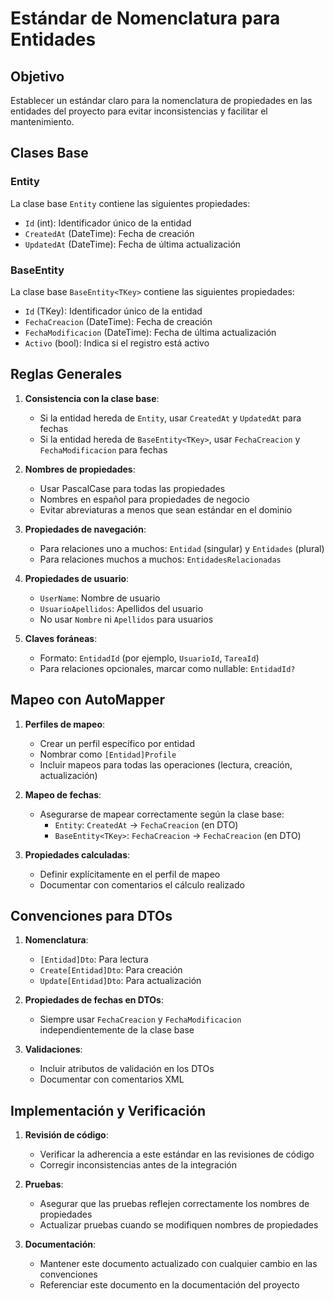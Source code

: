 # Estándar de Nomenclatura para Entidades

## Objetivo
Establecer un estándar claro para la nomenclatura de propiedades en las entidades del proyecto para evitar inconsistencias y facilitar el mantenimiento.

## Clases Base

### Entity
La clase base `Entity` contiene las siguientes propiedades:
- `Id` (int): Identificador único de la entidad
- `CreatedAt` (DateTime): Fecha de creación
- `UpdatedAt` (DateTime): Fecha de última actualización

### BaseEntity<TKey>
La clase base `BaseEntity<TKey>` contiene las siguientes propiedades:
- `Id` (TKey): Identificador único de la entidad
- `FechaCreacion` (DateTime): Fecha de creación
- `FechaModificacion` (DateTime): Fecha de última actualización
- `Activo` (bool): Indica si el registro está activo

## Reglas Generales

1. **Consistencia con la clase base**: 
   - Si la entidad hereda de `Entity`, usar `CreatedAt` y `UpdatedAt` para fechas
   - Si la entidad hereda de `BaseEntity<TKey>`, usar `FechaCreacion` y `FechaModificacion` para fechas

2. **Nombres de propiedades**:
   - Usar PascalCase para todas las propiedades
   - Nombres en español para propiedades de negocio
   - Evitar abreviaturas a menos que sean estándar en el dominio

3. **Propiedades de navegación**:
   - Para relaciones uno a muchos: `Entidad` (singular) y `Entidades` (plural)
   - Para relaciones muchos a muchos: `EntidadesRelacionadas`

4. **Propiedades de usuario**:
   - `UserName`: Nombre de usuario
   - `UsuarioApellidos`: Apellidos del usuario
   - No usar `Nombre` ni `Apellidos` para usuarios

5. **Claves foráneas**:
   - Formato: `EntidadId` (por ejemplo, `UsuarioId`, `TareaId`)
   - Para relaciones opcionales, marcar como nullable: `EntidadId?`

## Mapeo con AutoMapper

1. **Perfiles de mapeo**:
   - Crear un perfil específico por entidad
   - Nombrar como `[Entidad]Profile`
   - Incluir mapeos para todas las operaciones (lectura, creación, actualización)

2. **Mapeo de fechas**:
   - Asegurarse de mapear correctamente según la clase base:
     - `Entity`: `CreatedAt` → `FechaCreacion` (en DTO)
     - `BaseEntity<TKey>`: `FechaCreacion` → `FechaCreacion` (en DTO)

3. **Propiedades calculadas**:
   - Definir explícitamente en el perfil de mapeo
   - Documentar con comentarios el cálculo realizado

## Convenciones para DTOs

1. **Nomenclatura**:
   - `[Entidad]Dto`: Para lectura
   - `Create[Entidad]Dto`: Para creación
   - `Update[Entidad]Dto`: Para actualización

2. **Propiedades de fechas en DTOs**:
   - Siempre usar `FechaCreacion` y `FechaModificacion` independientemente de la clase base

3. **Validaciones**:
   - Incluir atributos de validación en los DTOs
   - Documentar con comentarios XML

## Implementación y Verificación

1. **Revisión de código**:
   - Verificar la adherencia a este estándar en las revisiones de código
   - Corregir inconsistencias antes de la integración

2. **Pruebas**:
   - Asegurar que las pruebas reflejen correctamente los nombres de propiedades
   - Actualizar pruebas cuando se modifiquen nombres de propiedades

3. **Documentación**:
   - Mantener este documento actualizado con cualquier cambio en las convenciones
   - Referenciar este documento en la documentación del proyecto

